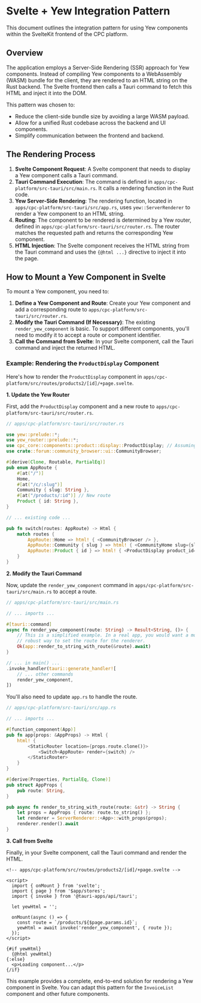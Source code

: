 # Svelte + Yew Integration Pattern

This document outlines the integration pattern for using Yew components within the SvelteKit frontend of the CPC platform.

## Overview

The application employs a Server-Side Rendering (SSR) approach for Yew components. Instead of compiling Yew components to a WebAssembly (WASM) bundle for the client, they are rendered to an HTML string on the Rust backend. The Svelte frontend then calls a Tauri command to fetch this HTML and inject it into the DOM.

This pattern was chosen to:

*   Reduce the client-side bundle size by avoiding a large WASM payload.
*   Allow for a unified Rust codebase across the backend and UI components.
*   Simplify communication between the frontend and backend.

## The Rendering Process

1.  **Svelte Component Request**: A Svelte component that needs to display a Yew component calls a Tauri command.
2.  **Tauri Command Execution**: The command is defined in `apps/cpc-platform/src-tauri/src/main.rs`. It calls a rendering function in the Rust code.
3.  **Yew Server-Side Rendering**: The rendering function, located in `apps/cpc-platform/src-tauri/src/app.rs`, uses `yew::ServerRenderer` to render a Yew component to an HTML string.
4.  **Routing**: The component to be rendered is determined by a Yew router, defined in `apps/cpc-platform/src-tauri/src/router.rs`. The router matches the requested path and returns the corresponding Yew component.
5.  **HTML Injection**: The Svelte component receives the HTML string from the Tauri command and uses the `{@html ...}` directive to inject it into the page.

## How to Mount a Yew Component in Svelte

To mount a Yew component, you need to:

1.  **Define a Yew Component and Route**: Create your Yew component and add a corresponding route to `apps/cpc-platform/src-tauri/src/router.rs`.
2.  **Modify the Tauri Command (If Necessary)**: The existing `render_yew_component` is basic. To support different components, you'll need to modify it to accept a route or component identifier.
3.  **Call the Command from Svelte**: In your Svelte component, call the Tauri command and inject the returned HTML.

### Example: Rendering the `ProductDisplay` Component

Here's how to render the `ProductDisplay` component in `apps/cpc-platform/src/routes/products2/[id]/+page.svelte`.

**1. Update the Yew Router**

First, add the `ProductDisplay` component and a new route to `apps/cpc-platform/src-tauri/src/router.rs`.

```rust
// apps/cpc-platform/src-tauri/src/router.rs

use yew::prelude::*;
use yew_router::prelude::*;
use cpc_core::components::product::display::ProductDisplay; // Assuming this is the path
use crate::forum::community_browser::ui::CommunityBrowser;

#[derive(Clone, Routable, PartialEq)]
pub enum AppRoute {
    #[at("/")]
    Home,
    #[at("/c/:slug")]
    Community { slug: String },
    #[at("/products/:id")] // New route
    Product { id: String },
}

// ... existing code ...

pub fn switch(routes: AppRoute) -> Html {
    match routes {
        AppRoute::Home => html! { <CommunityBrowser /> },
        AppRoute::Community { slug } => html! { <CommunityHome slug={slug} /> },
        AppRoute::Product { id } => html! { <ProductDisplay product_id={id} /> }, // New match arm
    }
}
```

**2. Modify the Tauri Command**

Now, update the `render_yew_component` command in `apps/cpc-platform/src-tauri/src/main.rs` to accept a route.

```rust
// apps/cpc-platform/src-tauri/src/main.rs

// ... imports ...

#[tauri::command]
async fn render_yew_component(route: String) -> Result<String, ()> {
    // This is a simplified example. In a real app, you would want a more
    // robust way to set the route for the renderer.
    Ok(app::render_to_string_with_route(&route).await)
}

// ... in main() ...
.invoke_handler(tauri::generate_handler![
    // ... other commands
    render_yew_component,
])
```

You'll also need to update `app.rs` to handle the route.

```rust
// apps/cpc-platform/src-tauri/src/app.rs

// ... imports ...

#[function_component(App)]
pub fn app(props: &AppProps) -> Html {
    html! {
        <StaticRouter location={props.route.clone()}>
            <Switch<AppRoute> render={switch} />
        </StaticRouter>
    }
}

#[derive(Properties, PartialEq, Clone)]
pub struct AppProps {
    pub route: String,
}

pub async fn render_to_string_with_route(route: &str) -> String {
    let props = AppProps { route: route.to_string() };
    let renderer = ServerRenderer::<App>::with_props(props);
    renderer.render().await
}
```

**3. Call from Svelte**

Finally, in your Svelte component, call the Tauri command and render the HTML.

```svelte
<!-- apps/cpc-platform/src/routes/products2/[id]/+page.svelte -->

<script>
  import { onMount } from 'svelte';
  import { page } from '$app/stores';
  import { invoke } from '@tauri-apps/api/tauri';

  let yewHtml = '';

  onMount(async () => {
    const route = `/products/${$page.params.id}`;
    yewHtml = await invoke('render_yew_component', { route });
  });
</script>

{#if yewHtml}
  {@html yewHtml}
{:else}
  <p>Loading component...</p>
{/if}

```

This example provides a complete, end-to-end solution for rendering a Yew component in Svelte. You can adapt this pattern for the `InvoiceList` component and other future components.